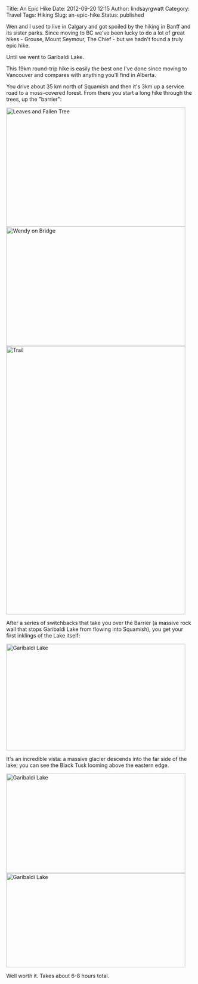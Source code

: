 Title: An Epic Hike
Date: 2012-09-20 12:15
Author: lindsayrgwatt
Category: Travel
Tags: Hiking
Slug: an-epic-hike
Status: published

Wen and I used to live in Calgary and got spoiled by the hiking in Banff and its sister parks. Since moving to BC we've been lucky to do a lot of great hikes - Grouse, Mount Seymour, The Chief - but we hadn't found a truly epic hike.

Until we went to Garibaldi Lake.

This 19km round-trip hike is easily the best one I've done since moving to Vancouver and compares with anything you'll find in Alberta.

You drive about 35 km north of Squamish and then it's 3km up a service road to a moss-covered forest. From there you start a long hike through the trees, up the "barrier":

<img src="{static}/images/2012/09/IMG_3021.jpg" class="photo" width="480" height="320" alt="Leaves and Fallen Tree" />

<img src="{static}/images/2012/09/IMG_3023.jpg" class="photo" width="480" height="320" alt="Wendy on Bridge" />

<img src="{static}/images/2012/09/IMG_3028.jpg" class="photo" width="480" height="720" alt="Trail" />

After a series of switchbacks that take you over the Barrier (a massive rock wall that stops Garibaldi Lake from flowing into Squamish), you get your first inklings of the Lake itself:

<img src="{static}/images/2012/09/IMG_3062.jpg" class="photo" width="480" height="286" alt="Garibaldi Lake" />

It's an incredible vista: a massive glacier descends into the far side of the lake; you can see the Black Tusk looming above the eastern edge.

<img src="{static}/images/2012/09/IMG_3051.jpg" class="photo" width="480" height="267" alt="Garibaldi Lake" />

<img src="{static}/images/2012/09/IMG_3048.jpg" class="photo" width="480" height="253" alt="Garibaldi Lake" />

Well worth it. Takes about 6-8 hours total.
